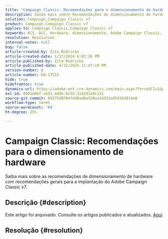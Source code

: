```yaml
---
title: "Campaign Classic: Recomendações para o dimensionamento de hardware"
description: Saiba mais sobre Recomendações de dimensionamento de hardware para o Adobe Campaign Classic v7.
solution: Campaign,Campaign Classic v7
product: Campaign,Campaign Classic v7
applies-to: Campaign Classic,Campaign Classic v7
keywords: KCS, ACC, Hardware, dimensionamento, Adobe Campaign Classic, Adobe Campaign Classic v7, recomendações, práticas recomendadas
resolution: Resolution
internal-notes: null
bug: false
article-created-by: Zita Rodricks
article-created-date: 1/17/2024 6:02:26 PM
article-published-by: Zita Rodricks
article-published-date: 4/12/2024 11:47:19 PM
version-number: 6
article-number: KA-17515
hide: true
hidefromtoc: true
dynamics-url: https://adobe-ent.crm.dynamics.com/main.aspx?forceUCI=1&pagetype=entityrecord&etn=knowledgearticle&id=d9e20f8f-62b5-ee11-a569-6045bd006239
exl-id: 0b01e0bf-cb31-4ddb-8c55-314291e8c151
source-git-commit: 09275d07947dd9ad0a520aa3d252a454181014e8
workflow-type: tm+mt
source-wordcount: '64'
ht-degree: 25%

---
```


# Campaign Classic: Recomendações para o dimensionamento de hardware


Saiba mais sobre as recomendações de dimensionamento de hardware com recomendações gerais para a implantação do Adobe Campaign Classic v7.

## Descrição {#description}

Este artigo foi arquivado. Consulte os artigos publicados e atualizados. [Aqui](https://experienceleague.adobe.com/search.html?lang=pt-BR#sort=relevancy)

## Resolução {#resolution}
